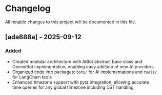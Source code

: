 # Changelog

All notable changes to this project will be documented in this file.

## [ada688a] - 2025-09-12

### Added
- Created modular architecture with AiBot abstract base class and GeminiBot implementation, enabling easy addition of new AI providers
- Organized code into packages: `bots/` for AI implementations and `tools/` for LangChain tools  
- Enhanced timezone support with pytz integration, allowing accurate time queries for any global timezone including DST handling
